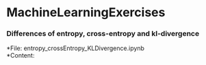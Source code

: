 # MachineLearningExercises   

### Differences of entropy, cross-entropy and kl-divergence  
*File: entropy_crossEntropy_KLDivergence.ipynb  
*Content:   

